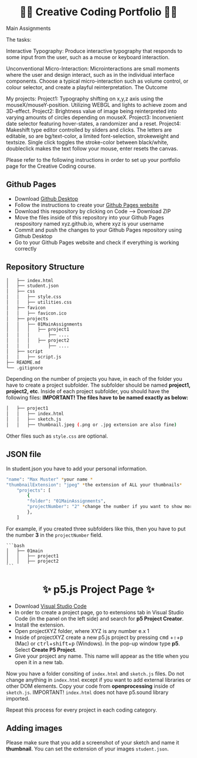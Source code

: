<div align="center">
    <h1>👨‍💻 Creative Coding Portfolio 👩‍💻</h1>
</div>


Main Assignments

The tasks:

Interactive Typography: Produce interactive typography that responds to some input from the user, such as a mouse or keyboard interaction.

Unconventional Micro-Interaction: Microinteractions are small moments where the user and design interact, such as in the individual interface components. Choose a typical micro-interaction such as volume control, or colour selector, and create a playful reinterpretation.
The Outcome

My projects:
Project1: Typography shifting on x,y,z axis using the mouseX/mouseY-position. Utilizing WEBGL and lights to achieve zoom and 3D-effect.
Project2: Brightness value of image being reinterpreted into varying amounts of circles depending on mouseX.
Project3: Inconvenient date selector featuring hover-states, a randomizer and a reset.
Project4: Makeshift type editor controlled by sliders and clicks. The letters are editable, so are bg/text-color, a limited font-selection, strokeweight and textsize. Single click toggles the stroke-color between black/white, doubleclick makes the text follow your mouse, enter resets the canvas. 




Please refer to the following instructions in order to set up your portfolio page for the Creative Coding course.

## Github Pages 

- Download [Github Desktop](https://desktop.github.com/)
- Follow the instructions to create your [Github Pages website](https://pages.github.com/)
- Download this respository by clicking on Code --> Download ZIP
- Move the files inside of this repository into your Github Pages respository named xyz.github.io, where xyz is your username
- Commit and push the changes to your Github Pages repository using Github Desktop
- Go to your Github Pages website and check if everything is working correctly

## Repository Structure

```bash
│   ├── index.html
│   ├── student.json  
│   ├── css
│   │   ├── style.css
│   │   ├── utilities.css
│   ├── favicon
│   │   ├── favicon.ico
│   ├── projects
│   │   ├── 01MainAssignments
│   │   │   ├── project1 
│   │   │       ├── ....  
│   │   │   ├── project2 
│   │   │       ├── ....  
│   ├── script
│   │   ├── script.js
├── README.md
└── .gitignore
```

Depending on the number of projects you have, in each of the folder you have to create a project subfolder. The subfolder should be named **project1, project2, etc**. Inside of each project subfolder, you should have the following files: **IMPORTANT! The files have to be named exactly as below:**

```bash
│   ├── project1
│   │   ├── index.html
│   │   ├── sketch.js
│   │   ├── thumbnail.jpeg (.png or .jpg extension are also fine)
```

Other files such as `style.css` are optional.

## JSON file

In student.json you have to add your personal information.  

```bash
"name": "Max Muster" *your name *
"thumbnailExtension": "jpeg" *the extension of ALL your thumbnails*
    "projects": [ 
        {
        "folder": "01MainAssignments", 
        "projectNumber": "2" *change the number if you want to show more examples
        },
    ]      
```

For example, if you created three subfolders like this, then you have to put the number **3** in the `projectNumber` field.
    
    ```bash
    │   ├── 01main
    │   │   ├── project1
    │   │   ├── project2
    ```

<div align="center">
    <h1>✨ p5.js Project Page ✨</h1>
</div>

- Download [Visual Studio Code](https://code.visualstudio.com/download)
- In order to create a project page, go to extensions tab in Visual Studio Code (in the panel on the left side) and search for **p5 Project Creator**. 
- Install the extension.
- Open projectXYZ folder, where XYZ is any number e.x 1
- Inside of projectXYZ create a new p5.js project by pressing <kbd>cmd</kbd> +<kbd>⇧</kbd>+<kbd>p</kbd> (Mac) or <kbd>ctrl</kbd>+<kbd>shift</kbd>+<kbd>p</kbd> (Windows). In the pop-up window type **p5**. Select **Create P5 Project**. 
- Give your project any name. This name will appear as the title when you open it in a new tab.

Now you have a folder consiting of `index.html` and `sketch.js` files. Do not change anything in `index.html` except if you want to add external libraries or other DOM elements. 
Copy your code from **openprocessing** inside of `sketch.js`. IMPORTANT! `index.html` does not have p5.sound library imported.

Repeat this process for every project in each coding category.

## Adding images

Please make sure that you add a screenshot of your sketch and name it **thumbnail**. You can set the extension of your images `student.json`.
